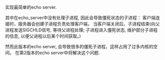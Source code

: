 实现最简单的echo server.

其中在echo_server中没有处理子进程, 因此会导致僵死状态的子进程：
客户端连接时，服务器会创建子进程负责处理客户端，
当客户端关闭后，子进程结束(向父进程发送SIGCHLD信号, 等待父进程处理; 子进程进入僵死状态, 
维护部分子进程的信息, 以便父进程以后某个时间获取。)

然而此版本的echo server, 会导致很多的僵死子进程，这样占用了过多内核的空间。
在第2版本的echo server中将解决这个问题.
